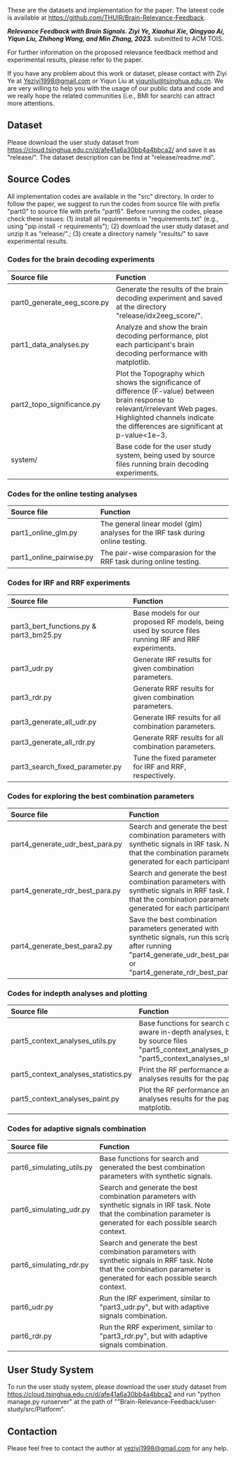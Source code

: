 These are the datasets and implementation for the paper:
The lateest code is available at https://github.com/THUIR/Brain-Relevance-Feedback.

***Relevance Feedback with Brain Signals. Ziyi Ye, Xiaohui Xie, Qingyao Ai, Yiqun Liu, Zhihong Wang, and Min Zhang, 2023.*** submitted to ACM TOIS.

For further information on the proposed relevance feedback method and experimental results, please refer to the paper. 

If you have any problem about this work or dataset, please contact with Ziyi Ye at Yeziyi1998@gmail.com or Yiqun Liu at yiqunliu@tsinghua.edu.cn. We are very willing to help you with the usage of our public data and code and we really hope the related communities (i.e., BMI for search) can attract more attentions.

## Dataset
Please download the user study dataset from https://cloud.tsinghua.edu.cn/d/afe41a6a30bb4a4bbca2/ and save it as "release/".
The dataset description can be find at "release/readme.md".

## Source Codes
All implementation codes are available in the "src" directory.
In order to follow the paper, we suggest to run the codes from source file with prefix "part0" to source file with prefix "part6".
Before running the codes, please check these issues: (1) install all requirements in "requirements.txt" (e.g., using "pip install -r requirements"); (2) download the user study dataset and unzip it as "release/".; (3) create a directory namely "results/" to save experimental results.

### Codes for the brain decoding experiments

|  **Source file**  | **Function**  |
|   :----   |   :----   |
| part0_generate_eeg_score.py | Generate the results of the brain decoding experiment and saved at the directory "release/idx2eeg_score/". |
| part1_data_analyses.py | Analyze and show the brain decoding performance, plot each participant's brain decoding performance with matplotlib. |
| part2_topo_significance.py | Plot the Topography which shows the significance of difference (F-value) between brain response to relevant/irrelevant Web pages. Highlighted channels indicate the differences are significant at p-value<1e−3. |
|system/| Base code for the user study system, being used by source files running brain decoding experiments. |

### Codes for the online testing analyses
|  **Source file**  | **Function**  |
|   :----   |   :----   |
| part1_online_glm.py | The general linear model (glm) analyses for the IRF task during online testing. |
| part1_online_pairwise.py | The pair-wise comparasion for the RRF task during online testing. |


### Codes for IRF and RRF experiments
|  **Source file**  | **Function**  |
|   :----   |   :----   |
| part3_bert_functions.py & part3_bm25.py | Base models for our proposed RF models, being used by source files running IRF and RRF experiments. |
| part3_udr.py | Generate IRF results for given combination parameters. |
| part3_rdr.py | Generate RRF results for given combination parameters. |
| part3_generate_all_udr.py | Generate IRF results for all combination parameters. |
| part3_generate_all_rdr.py | Generate RRF results for all combination parameters. |
| part3_search_fixed_parameter.py | Tune the fixed parameter for IRF and RRF, respectively. |


### Codes for exploring the best combination parameters
|  **Source file**  | **Function**  |
|   :----   |   :----   |
| part4_generate_udr_best_para.py | Search and generate the best combination parameters with synthetic signals in IRF task. Note that the combination parameter is generated for each participants. |
| part4_generate_rdr_best_para.py | Search and generate the best combination parameters with synthetic signals in RRF task. Note that the combination parameter is generated for each participants. |
| part4_generate_best_para2.py | Save the best combination parameters generated with synthetic signals, run this script after running "part4_generate_udr_best_para.py" or "part4_generate_rdr_best_para.py".|


### Codes for indepth analyses and plotting
|  **Source file**  | **Function**  |
|   :----   |   :----   |
| part5_context_analyses_utils.py | Base functions for search context-aware in-depth analyses, being used by source files "part5_context_analyses_paint.py" and "part5_context_analyses_statistics.py". |
| part5_context_analyses_statistics.py | Print the RF performance and in-depth analyses results for the paper. |
| part5_context_analyses_paint.py | Plot the RF performance and in-depth analyses results for the paper with matplotib. |


### Codes for adaptive signals combination
|  **Source file**  | **Function**  |
|   :----   |   :----   |
| part6_simulating_utils.py | Base functions for search and generated the best combination parameters with synthetic signals.  |
| part6_simulating_udr.py | Search and generate the best combination parameters with synthetic signals in IRF task. Note that the combination parameter is generated for each possible search context. |
| part6_simulating_rdr.py | Search and generate the best combination parameters with synthetic signals in RRF task. Note that the combination parameter is generated for each possible search context. |
| part6_udr.py | Run the IRF experiment, similar to "part3_udr.py", but with adaptive signals combination. |
| part6_rdr.py | Run the RRF experiment, similar to "part3_rdr.py", but with adaptive signals combination. |


## User Study System
To run the user study system, please download the user study dataset from https://cloud.tsinghua.edu.cn/d/afe41a6a30bb4a4bbca2 and run "python manage.py runserver" at the path of ""Brain-Relevance-Feedback/user-study/src/Platform".

## Contaction
Please feel free to contact the author at yeziyi1998@gmail.com for any help.

